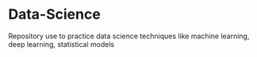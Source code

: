 # Data-Science
Repository use to practice data science techniques like machine learning, deep learning, statistical models
